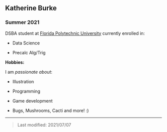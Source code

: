 ## Katherine Burke

### Summer 2021 

DSBA student at [Florida Polytechnic University](https://www.floridapoly.edu) currently enrolled in: 

- Data Science

- Precalc Alg/Trig

**Hobbies:**

I am _passionate about_: 

- Illustration 

- Programming 

- Game development 

- Bugs, Mushrooms, Cacti and more! :)


***

> Last modified: 2021/07/07